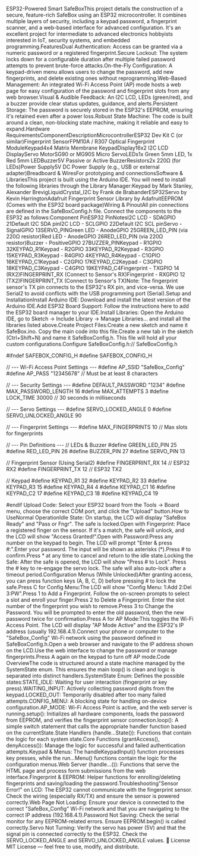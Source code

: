 ESP32-Powered Smart SafeBoxThis project details the construction of a secure, feature-rich SafeBox using an ESP32 microcontroller. It combines multiple layers of security, including a keypad password, a fingerprint scanner, and a web-based interface for advanced configuration. It's an excellent project for intermediate to advanced electronics hobbyists interested in IoT, security systems, and embedded programming.FeaturesDual Authentication: Access can be granted via a numeric password or a registered fingerprint.Secure Lockout: The system locks down for a configurable duration after multiple failed password attempts to prevent brute-force attacks.On-the-Fly Configuration: A keypad-driven menu allows users to change the password, add new fingerprints, and delete existing ones without reprogramming.Web-Based Management: An integrated Wi-Fi Access Point (AP) mode hosts a web page for easy configuration of the password and fingerprint slots from any web browser.Visual & Audible Feedback: An I2C LCD, LEDs (green/red), and a buzzer provide clear status updates, guidance, and alerts.Persistent Storage: The password is securely stored in the ESP32's EEPROM, ensuring it's retained even after a power loss.Robust State Machine: The code is built around a clean, non-blocking state machine, making it reliable and easy to expand.Hardware RequirementsComponentDescriptionMicrocontrollerESP32 Dev Kit C (or similar)Fingerprint SensorFPM10A / R307 Optical Fingerprint ModuleKeypad4x4 Matrix Membrane KeypadDisplay16x2 I2C LCD DisplayServo MotorSG90 or MG90S Micro ServoLEDs1x Green 5mm LED, 1x Red 5mm LEDBuzzer5V Passive or Active BuzzerResistors2x 220Ω (for LEDs)Power Supply5V DC Power Supply (e.g., USB or external adapter)Breadboard & WiresFor prototyping and connectionsSoftware & LibrariesThis project is built using the Arduino IDE. You will need to install the following libraries through the Library Manager:Keypad by Mark Stanley, Alexander BrevigLiquidCrystal_I2C by Frank de BrabanderESP32Servo by Kevin HarringtonAdafruit Fingerprint Sensor Library by AdafruitEEPROM (Comes with the ESP32 board package)Wiring & PinoutAll pin connections are defined in the SafeBoxConfig.h file. Connect the components to the ESP32 as follows:Component PinESP32 PinNotesI2C LCD - SDAGPIO 21Default I2C SDA pinI2C LCD - SCLGPIO 22Default I2C SCL pinServo - SignalGPIO 13SERVO_PINGreen LED - AnodeGPIO 25GREEN_LED_PIN (via 220Ω resistor)Red LED - AnodeGPIO 26RED_LED_PIN (via 220Ω resistor)Buzzer - PositiveGPIO 27BUZZER_PINKeypad - R1GPIO 32KEYPAD_R1Keypad - R2GPIO 33KEYPAD_R2Keypad - R3GPIO 15KEYPAD_R3Keypad - R4GPIO 4KEYPAD_R4Keypad - C1GPIO 16KEYPAD_C1Keypad - C2GPIO 17KEYPAD_C2Keypad - C3GPIO 18KEYPAD_C3Keypad - C4GPIO 19KEYPAD_C4Fingerprint - TXGPIO 14 (RX2)FINGERPRINT_RX (Connect to Sensor's RX)Fingerprint - RXGPIO 12 (TX2)FINGERPRINT_TX (Connect to Sensor's TX)Note: The fingerprint sensor's TX pin connects to the ESP32's RX pin, and vice-versa. We use Serial2 to avoid conflicts with the USB programming port (Serial).Setup and InstallationInstall Arduino IDE: Download and install the latest version of the Arduino IDE.Add ESP32 Board Support: Follow the instructions here to add the ESP32 board manager to your IDE.Install Libraries: Open the Arduino IDE, go to Sketch -> Include Library -> Manage Libraries... and install all the libraries listed above.Create Project Files:Create a new sketch and name it SafeBox.ino. Copy the main code into this file.Create a new tab in the sketch (Ctrl+Shift+N) and name it SafeBoxConfig.h. This file will hold all your custom configurations.Configure SafeBoxConfig.h:// SafeBoxConfig.h

#ifndef SAFEBOX_CONFIG_H
#define SAFEBOX_CONFIG_H

// --- Wi-Fi Access Point Settings ---
#define AP_SSID "SafeBox_Config"
#define AP_PASS "12345678" // Must be at least 8 characters

// --- Security Settings ---
#define DEFAULT_PASSWORD "1234"
#define MAX_PASSWORD_LENGTH 16
#define MAX_ATTEMPTS 3
#define LOCK_TIME 30000 // 30 seconds in milliseconds

// --- Servo Settings ---
#define SERVO_LOCKED_ANGLE 0
#define SERVO_UNLOCKED_ANGLE 90

// --- Fingerprint Settings ---
#define MAX_FINGERPRINTS 10 // Max slots for fingerprints

// --- Pin Definitions ---
// LEDs & Buzzer
#define GREEN_LED_PIN 25
#define RED_LED_PIN 26
#define BUZZER_PIN 27
#define SERVO_PIN 13

// Fingerprint Sensor (Using Serial2)
#define FINGERPRINT_RX 14 // ESP32 RX2
#define FINGERPRINT_TX 12 // ESP32 TX2

// Keypad
#define KEYPAD_R1 32
#define KEYPAD_R2 33
#define KEYPAD_R3 15
#define KEYPAD_R4 4
#define KEYPAD_C1 16
#define KEYPAD_C2 17
#define KEYPAD_C3 18
#define KEYPAD_C4 19

#endif
Upload Code: Select your ESP32 board from the Tools -> Board menu, choose the correct COM port, and click the "Upload" button.How to UseNormal OperationIdle State: On startup, the LCD will display "SafeBox Ready" and "Pass or Fngr". The safe is locked.Open with Fingerprint: Place a registered finger on the sensor. If it's a match, the safe will unlock, and the LCD will show "Access Granted!".Open with Password:Press any number on the keypad to begin. The LCD will prompt "Enter & press #:".Enter your password. The input will be shown as asterisks (*).Press # to confirm.Press * at any time to cancel and return to the idle state.Locking the Safe: After the safe is opened, the LCD will show "Press # to Lock". Press the # key to re-engage the servo lock. The safe will also auto-lock after a timeout period.Configuration Menus (While Unlocked)After granting access, you can press function keys (A, B, C, D) before pressing # to lock the safe.Press C for Config Menu:The LCD will show "Config Menu: 1:Add 2:Del 3:PW".Press 1 to Add a Fingerprint. Follow the on-screen prompts to select a slot and enroll your finger.Press 2 to Delete a Fingerprint. Enter the slot number of the fingerprint you wish to remove.Press 3 to Change the Password. You will be prompted to enter the old password, then the new password twice for confirmation.Press A for AP Mode:This toggles the Wi-Fi Access Point. The LCD will display "AP Mode Active" and the ESP32's IP address (usually 192.168.4.1).Connect your phone or computer to the "SafeBox_Config" Wi-Fi network using the password defined in SafeBoxConfig.h.Open a web browser and navigate to the IP address shown on the LCD.Use the web interface to change the password or manage fingerprints.Press A again on the keypad to turn off AP mode.Code OverviewThe code is structured around a state machine managed by the SystemState enum. This ensures the main loop() is clean and logic is separated into distinct handlers.SystemState Enum: Defines the possible states:STATE_IDLE: Waiting for user interaction (fingerprint or key press).WAITING_INPUT: Actively collecting password digits from the keypad.LOCKED_OUT: Temporarily disabled after too many failed attempts.CONFIG_MENU: A blocking state for handling on-device configuration.AP_MODE: Wi-Fi Access Point is active, and the web server is running.setup(): Initializes all hardware components, loads the password from EEPROM, and verifies the fingerprint sensor connection.loop(): A simple switch statement that calls the appropriate handler function based on the currentState.State Handlers (handle...State()): Functions that contain the logic for each system state.Core Functions (grantAccess(), denyAccess()): Manage the logic for successful and failed authentication attempts.Keypad & Menus: The handleKeypadInput() function processes key presses, while the run...Menu() functions contain the logic for the configuration menus.Web Server (handle...()): Functions that serve the HTML page and process form submissions from the web interface.Fingerprint & EEPROM: Helper functions for enrolling/deleting fingerprints and saving/loading the password.Troubleshooting"Sensor Error!" on LCD: The ESP32 cannot communicate with the fingerprint sensor. Check the wiring (especially RX/TX) and ensure the sensor is powered correctly.Web Page Not Loading: Ensure your device is connected to the correct "SafeBox_Config" Wi-Fi network and that you are navigating to the correct IP address (192.168.4.1).Password Not Saving: Check the serial monitor for any EEPROM-related errors. Ensure EEPROM.begin() is called correctly.Servo Not Turning: Verify the servo has power (5V) and that the signal pin is connected correctly to the ESP32. Check the SERVO_LOCKED_ANGLE and SERVO_UNLOCKED_ANGLE values.
📄 License
MIT License — feel free to use, modify, and distribute.
